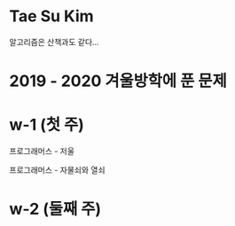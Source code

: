 # Tae Su Kim
알고리즘은 산책과도 같다...


# 2019 - 2020 겨울방학에 푼 문제

# w-1 (첫 주)
프로그래머스 - 저울

프로그래머스 - 자물쇠와 열쇠

# w-2 (둘째 주)
